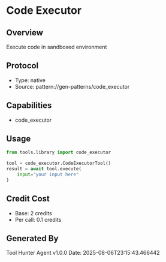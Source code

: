 # Code Executor

## Overview
Execute code in sandboxed environment

## Protocol
- Type: native
- Source: pattern://gen-patterns/code_executor

## Capabilities
- code_executor

## Usage
```python
from tools.library import code_executor

tool = code_executor.CodeExecutorTool()
result = await tool.execute(
    input="your input here"
)
```

## Credit Cost
- Base: 2 credits
- Per call: 0.1 credits

## Generated By
Tool Hunter Agent v1.0.0
Date: 2025-08-06T23:15:43.466442
